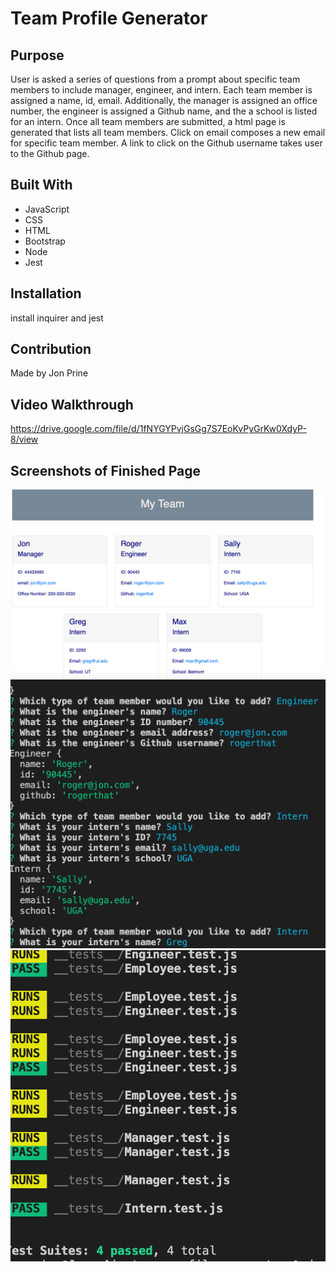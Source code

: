 # Team Profile Generator

## Purpose
User is asked a series of questions from a prompt about specific team members to include manager, engineer, and intern.  Each team member is assigned a name, id, email. Additionally, the manager is assigned an office number, the engineer is assigned a Github name, and the a school is listed for an intern. Once all team members are submitted, a html page is generated that lists all team members.  Click on email composes a new email for specific team member. A link to click on the Github username takes user to the Github page.  

## Built With
* JavaScript
* CSS
* HTML
* Bootstrap
* Node
* Jest

## Installation
install inquirer and jest

## Contribution
Made by Jon Prine

## Video Walkthrough
https://drive.google.com/file/d/1fNYGYPvjGsGg7S7EoKvPyGrKw0XdyP-8/view

## Screenshots of Finished Page
![Team](src/images/screenshot1.png)
![Team](src/images/screenshot2.png)
![Team](src/images/screenshot3.png)